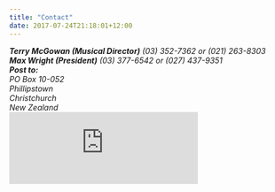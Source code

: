 ```yaml
---
title: "Contact"
date: 2017-07-24T21:18:01+12:00
---
```


<address>
    <strong>Terry McGowan (Musical Director)</strong>
    (03) 352-7362 or (021) 263-8303
</address>
<address>
    <strong>Max Wright (President)</strong>
    (03) 377-6542 or (027) 437-9351
</address>
<address>
    <strong>Post to:</strong><br>
    PO Box 10-052<br>
    Phillipstown<br>
    Christchurch<br>
    New Zealand
</address>

<iframe src="https://www.facebook.com/plugins/page.php?href=https%3A%2F%2Fwww.facebook.com%2FMainlandBigBand%20%20&tabs&width=340&height=130&small_header=false&adapt_container_width=true&hide_cover=false&show_facepile=false&appId" width="340" height="130" style="border:none;overflow:hidden" scrolling="no" frameborder="0" allowTransparency="true"></iframe>